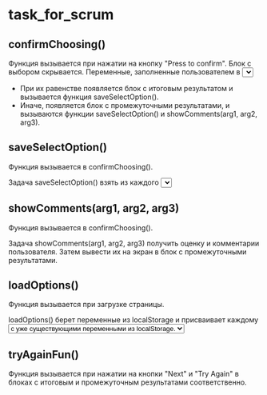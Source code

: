 # task_for_scrum

## confirmChoosing()
Функция вызывается при нажатии на кнопку "Press to confirm".
Блок с выбором скрывается. Переменные, заполненные пользователем в <select>, сравниваются.
- При их равенстве появляется блок с итоговым результатом и вызывается функция saveSelectOption().
- Иначе, появляется блок с промежуточными результатами, и вызываются функции saveSelectOption() и showComments(arg1, arg2, arg3).

## saveSelectOption()
Функция вызывается в confirmChoosing().

Задача saveSelectOption() взять из каждого <select> значения и сохранить их в localStorage.

## showComments(arg1, arg2, arg3)
Функция вызывается в confirmChoosing().

Задача showComments(arg1, arg2, arg3) получить оценку и комментарии пользователя.
Затем вывести их на экран в блок с промежуточными результатами.

## loadOptions()
Функция вызывается при загрузке страницы.
  
loadOptions() берет переменные из localStorage и присваивает каждому <select> по отдельности.
Array.from() используется для преобразования коллекции selectGreen.options в метод find(),
который возвращает первый элемент, устанавливающий условие, указанное в коллбэк-функциях.
Внутри коллбэк-функции сравнивается значение каждого <option> с уже существующими переменными из localStorage.

## tryAgainFun()
Функция вызывается при нажатии на кнопки "Next" и "Try Again" в блоках с итоговым и промежуточным результатами соответственно.

